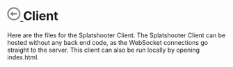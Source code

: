 # [ <img src='../images/back.svg' width='30' height='30'/> ](https://github.com/What-ever-this-is/Splatshooter) Client
Here are the files for the Splatshooter Client.
The Splatshooter Client can be hosted without any back end code, as the WebSocket connections go straight to the server.
This client can also be run locally by opening index.html.